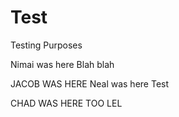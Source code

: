 # Test
Testing Purposes

Nimai was here
Blah blah

JACOB WAS HERE
Neal was here
Test

CHAD WAS HERE TOO LEL
